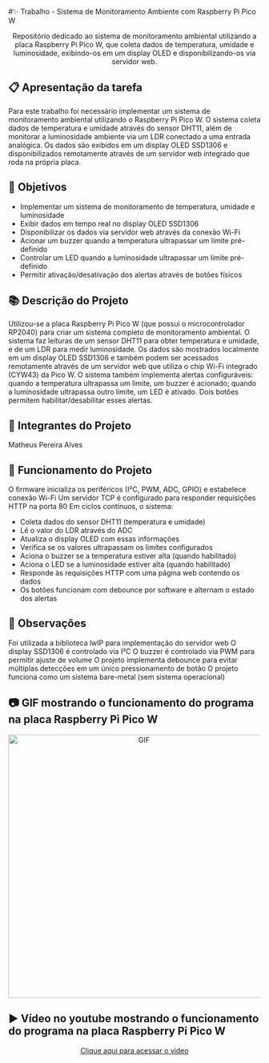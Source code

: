 #✨ Trabalho - Sistema de Monitoramento Ambiente com Raspberry Pi Pico W
<p align="center"> Repositório dedicado ao sistema de monitoramento ambiental utilizando a placa Raspberry Pi Pico W, que coleta dados de temperatura, umidade e luminosidade, exibindo-os em um display OLED e disponibilizando-os via servidor web.</p>

## :clipboard: Apresentação da tarefa
Para este trabalho foi necessário implementar um sistema de monitoramento ambiental utilizando o Raspberry Pi Pico W. O sistema coleta dados de temperatura e umidade através do sensor DHT11, além de monitorar a luminosidade ambiente via um LDR conectado a uma entrada analógica. Os dados são exibidos em um display OLED SSD1306 e disponibilizados remotamente através de um servidor web integrado que roda na própria placa.

## :dart: Objetivos
- Implementar um sistema de monitoramento de temperatura, umidade e luminosidade
- Exibir dados em tempo real no display OLED SSD1306
- Disponibilizar os dados via servidor web através da conexão Wi-Fi
- Acionar um buzzer quando a temperatura ultrapassar um limite pré-definido
- Controlar um LED quando a luminosidade ultrapassar um limite pré-definido
- Permitir ativação/desativação dos alertas através de botões físicos

## :books: Descrição do Projeto
Utilizou-se a placa Raspberry Pi Pico W (que possui o microcontrolador RP2040) para criar um sistema completo de monitoramento ambiental. O sistema faz leituras de um sensor DHT11 para obter temperatura e umidade, e de um LDR para medir luminosidade. Os dados são mostrados localmente em um display OLED SSD1306 e também podem ser acessados remotamente através de um servidor web que utiliza o chip Wi-Fi integrado (CYW43) da Pico W. O sistema também implementa alertas configuráveis: quando a temperatura ultrapassa um limite, um buzzer é acionado; quando a luminosidade ultrapassa outro limite, um LED é ativado. Dois botões permitem habilitar/desabilitar esses alertas.

## :walking: Integrantes do Projeto

Matheus Pereira Alves

## :bookmark_tabs: Funcionamento do Projeto

O firmware inicializa os periféricos (I²C, PWM, ADC, GPIO) e estabelece conexão Wi-Fi
Um servidor TCP é configurado para responder requisições HTTP na porta 80
Em ciclos contínuos, o sistema:
- Coleta dados do sensor DHT11 (temperatura e umidade)
- Lê o valor do LDR através do ADC
- Atualiza o display OLED com essas informações
- Verifica se os valores ultrapassam os limites configurados
- Aciona o buzzer se a temperatura estiver alta (quando habilitado)
- Aciona o LED se a luminosidade estiver alta (quando habilitado)
- Responde às requisições HTTP com uma página web contendo os dados
- Os botões funcionam com debounce por software e alternam o estado dos alertas

## :eyes: Observações
Foi utilizada a biblioteca lwIP para implementação do servidor web
O display SSD1306 é controlado via I²C
O buzzer é controlado via PWM para permitir ajuste de volume
O projeto implementa debounce para evitar múltiplas detecções em um único pressionamento de botão
O projeto funciona como um sistema bare-metal (sem sistema operacional)

## :camera: GIF mostrando o funcionamento do programa na placa Raspberry Pi Pico W
<p align="center">
  <img src="images/trabalhose04.gif" alt="GIF" width="526px" />
</p>

## :arrow_forward: Vídeo no youtube mostrando o funcionamento do programa na placa Raspberry Pi Pico W
<p align="center">
    <a href="https://www.youtube.com/watch?v=it5wfn_jv5o">Clique aqui para acessar o vídeo</a>
</p>
